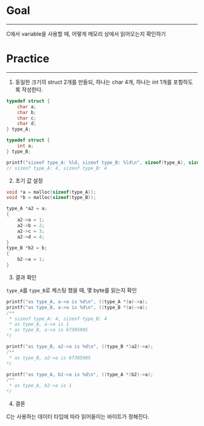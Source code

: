 # Goal
---

C에서 variable을 사용할 때, 어떻게 메모리 상에서 읽어오는지 확인하기

# Practice
---

1. 동일한 크기의 struct 2개를 만들되, 하나는 char 4개, 하나는 int 1개를 포함하도록 작성한다.

```c
typedef struct {
    char a;
    char b;
    char c;
    char d;
} type_A;

typedef struct {
    int a;
} type_B;
```
```c
printf("sizeof type_A: %ld, sizeof type_B: %ld\n", sizeof(type_A), sizeof(type_B));
// sizeof type_A: 4, sizeof type_B: 4
```

2. 초기 값 설정
```c
void *a = malloc(sizeof(type_A));
void *b = malloc(sizeof(type_B));

type_A *a2 = a;
{
    a2->a = 1;
    a2->b = 2;
    a2->c = 3;
    a2->d = 4;
}
type_B *b2 = b;
{
    b2->a = 1;
}
```

3. 결과 확인

`type_A`를 `type_B`로 케스팅 했을 때, 몇 byte를 읽는지 확인
```c
printf("as type_A, a->a is %d\n", ((type_A *)a)->a);
printf("as type_B, a->a is %d\n", ((type_B *)a)->a);
/**
 * sizeof type_A: 4, sizeof type_B: 4
 * as type_A, a->a is 1
 * as type_B, a->a is 67305985
*/

printf("as type_B, a2->a is %d\n", ((type_B *)a2)->a);
/**
 * as type_B, a2->a is 67305985
*/

printf("as type_A, b2->a is %d\n", ((type_A *)b2)->a);
/**
 * as type_A, b2->a is 1
*/
```

4. 결론

C는 사용하는 데이터 타입에 따라 읽어들이는 바이트가 정해진다. 